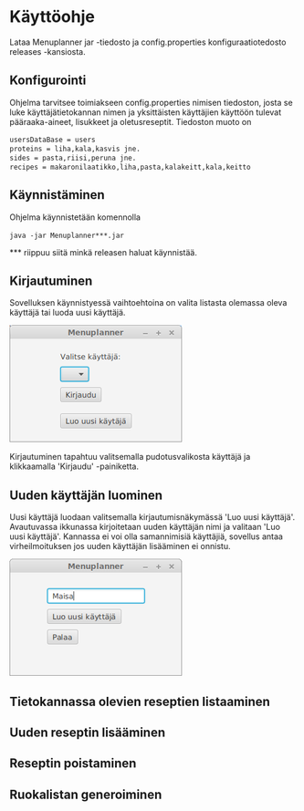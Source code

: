 <h1>Käyttöohje</h1>

Lataa Menuplanner jar -tiedosto ja config.properties konfiguraatiotedosto releases -kansiosta.

<h2>Konfigurointi</h2>

Ohjelma tarvitsee toimiakseen config.properties nimisen tiedoston, josta se luke käyttäjätietokannan nimen ja yksittäisten käyttäjien käyttöön tulevat pääraaka-aineet, lisukkeet ja oletusreseptit. Tiedoston muoto on

```
usersDataBase = users
proteins = liha,kala,kasvis jne.
sides = pasta,riisi,peruna jne.
recipes = makaronilaatikko,liha,pasta,kalakeitt,kala,keitto
```

<h2>Käynnistäminen</h2>

Ohjelma käynnistetään komennolla

<code>java -jar Menuplanner***.jar</code>

*** riippuu siitä minkä releasen haluat käynnistää.

<h2>Kirjautuminen</h2>

Sovelluksen käynnistyessä vaihtoehtoina on valita listasta olemassa oleva käyttäjä tai luoda uusi käyttäjä.

<img src="images/loginGUI.png">

Kirjautuminen tapahtuu valitsemalla pudotusvalikosta käyttäjä ja klikkaamalla 'Kirjaudu' -painiketta.

<h2>Uuden käyttäjän luominen</h2>

Uusi käyttäjä luodaan valitsemalla kirjautumisnäkymässä 'Luo uusi käyttäjä'. Avautuvassa ikkunassa kirjoitetaan uuden käyttäjän nimi ja valitaan 'Luo uusi käyttäjä'. Kannassa ei voi olla samannimisiä käyttäjiä, sovellus antaa virheilmoituksen jos uuden käyttäjän lisääminen ei onnistu.

<img src=images/newUserGUI.png>

<h2>Tietokannassa olevien reseptien listaaminen</h2>

<h2>Uuden reseptin lisääminen</h2>

<h2>Reseptin poistaminen</h2>

<h2>Ruokalistan generoiminen</h2>

